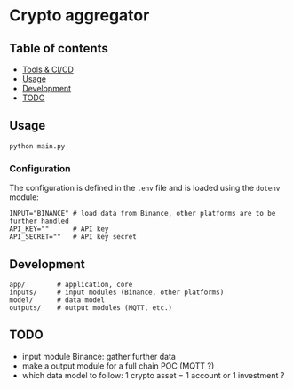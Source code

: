 # Crypto aggregator


## Table of contents

- [Tools & CI/CD](#tools-&-ci/cd)
- [Usage](#usage)
- [Development](#development)
- [TODO](#todo)

## Usage

`python main.py` 

### Configuration 
The configuration is defined in the `.env` file and is loaded using the `dotenv` 
module:
```
INPUT="BINANCE" # load data from Binance, other platforms are to be further handled
API_KEY=""      # API key
API_SECRET=""   # API key secret
```

## Development

```
app/        # application, core 
inputs/     # input modules (Binance, other platforms)
model/      # data model
outputs/    # output modules (MQTT, etc.)
```

## TODO
- input module Binance: gather further data
- make a output module for a full chain POC (MQTT ?)
- which data model to follow: 1 crypto asset = 1 account or 1 investment ?
